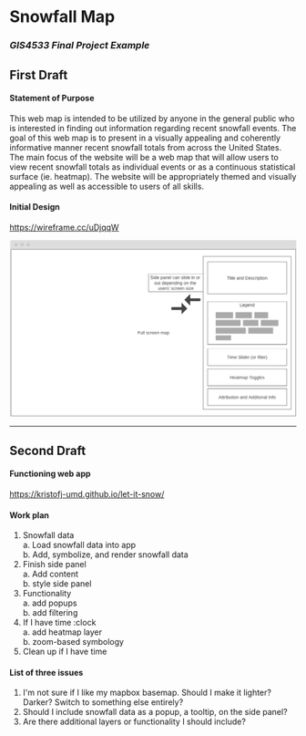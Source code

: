 # Snowfall Map

### _GIS4533 Final Project Example_

## First Draft

#### Statement of Purpose
This web map is intended to be utilized by anyone in the general public who is interested in finding out information regarding recent snowfall events. The goal of this web map is to present in a visually appealing and coherently informative manner recent snowfall totals from across the United States. The main focus of the website will be a web map that will allow users to view recent snowfall totals as individual events or as a continuous statistical surface (ie. heatmap). The website will be appropriately themed and visually appealing as well as accessible to users of all skills.

#### Initial Design
https://wireframe.cc/uDjqqW

![first draft visual](Screen%20Shot%202020-10-23%20at%207.35.25%20AM.png)

---

## Second Draft

#### Functioning web app
https://kristofj-umd.github.io/let-it-snow/

#### Work plan
1. Snowfall data  
  a. Load snowfall data into app  
  b. Add, symbolize, and render snowfall data  
2. Finish side panel  
  a. Add content  
  b. style side panel  
2. Functionality  
  a. add popups  
  b. add filtering  
3. If I have time :clock  
  a. add heatmap layer  
  b. zoom-based symbology  
4. Clean up if I have time  

#### List of three issues
1. I'm not sure if I like my mapbox basemap. Should I make it lighter? Darker? Switch to something else entirely?
2. Should I include snowfall data as a popup, a tooltip, on the side panel?
3. Are there additional layers or functionality I should include?
